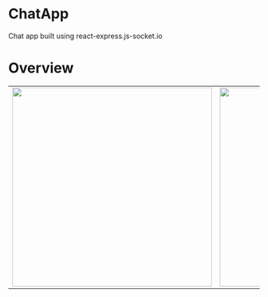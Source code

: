# ChatApp
Chat app built using react-express.js-socket.io

# Overview

<table>
 <tr>
    <td valign="top"><img height='400' src="https://user-images.githubusercontent.com/67695538/223571469-12884298-5bee-4c25-a611-55d59d9c94f5.png"/></td>
    <td valign="top"><img height='400' src="https://user-images.githubusercontent.com/67695538/223573831-706ad1d7-9e66-4176-9a9d-5596c4b8397a.png"/></td>
    <td valign="top"><img height='400' src="https://user-images.githubusercontent.com/67695538/223571387-375ceaf0-88ea-4324-a607-29d9e281386f.png"/></td>
  </tr>
</table>
